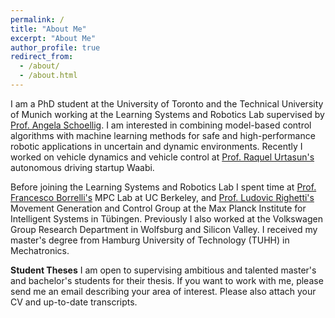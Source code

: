 ```yaml
---
permalink: /
title: "About Me"
excerpt: "About Me"
author_profile: true
redirect_from: 
  - /about/
  - /about.html
---
```


I am a PhD student at the University of Toronto and the Technical University of Munich working at the Learning Systems and Robotics Lab supervised by [Prof. Angela Schoellig](https://www.dynsyslab.org/prof-angela-schoellig/). I am interested in combining model-based control algorithms with machine learning methods for safe and high-performance robotic applications in uncertain and dynamic environments. Recently I worked on vehicle dynamics and vehicle control at [Prof. Raquel Urtasun's](https://www.cs.toronto.edu/~urtasun/) autonomous driving startup Waabi. 

Before joining the Learning Systems and Robotics Lab I spent time at [Prof. Francesco Borrelli's](https://me.berkeley.edu/people/francesco-borrelli/) MPC Lab at UC Berkeley, and [Prof. Ludovic Righetti's](https://www.is.mpg.de/~lrighetti) Movement Generation and Control Group at the Max Planck Institute for Intelligent Systems in Tübingen. Previously I also worked at the Volkswagen Group Research Department in Wolfsburg and Silicon Valley. I received my master's degree from Hamburg University of Technology (TUHH) in Mechatronics. 

**Student Theses**
I am open to supervising ambitious and talented master's and bachelor's students for their thesis. If you want to work with me, please send me an email describing your area of interest. Please also attach your CV and up-to-date transcripts.